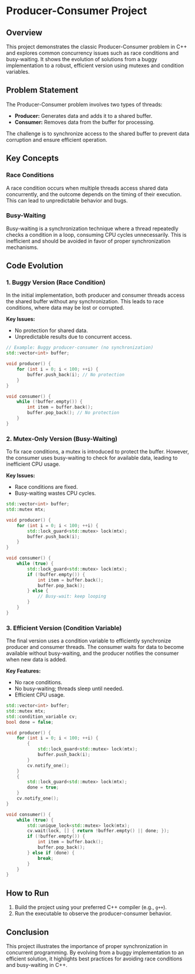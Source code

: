 # Producer-Consumer Project

## Overview
This project demonstrates the classic Producer-Consumer problem in C++ and explores common concurrency issues such as race conditions and busy-waiting. It shows the evolution of solutions from a buggy implementation to a robust, efficient version using mutexes and condition variables.

## Problem Statement
The Producer-Consumer problem involves two types of threads:
- **Producer:** Generates data and adds it to a shared buffer.
- **Consumer:** Removes data from the buffer for processing.

The challenge is to synchronize access to the shared buffer to prevent data corruption and ensure efficient operation.

## Key Concepts
### Race Conditions
A race condition occurs when multiple threads access shared data concurrently, and the outcome depends on the timing of their execution. This can lead to unpredictable behavior and bugs.

### Busy-Waiting
Busy-waiting is a synchronization technique where a thread repeatedly checks a condition in a loop, consuming CPU cycles unnecessarily. This is inefficient and should be avoided in favor of proper synchronization mechanisms.

## Code Evolution

### 1. Buggy Version (Race Condition)
In the initial implementation, both producer and consumer threads access the shared buffer without any synchronization. This leads to race conditions, where data may be lost or corrupted.

**Key Issues:**
- No protection for shared data.
- Unpredictable results due to concurrent access.

```cpp
// Example: Buggy producer-consumer (no synchronization)
std::vector<int> buffer;

void producer() {
    for (int i = 0; i < 100; ++i) {
        buffer.push_back(i); // No protection
    }
}

void consumer() {
    while (!buffer.empty()) {
        int item = buffer.back();
        buffer.pop_back(); // No protection
    }
}
```

### 2. Mutex-Only Version (Busy-Waiting)
To fix race conditions, a mutex is introduced to protect the buffer. However, the consumer uses busy-waiting to check for available data, leading to inefficient CPU usage.

**Key Issues:**
- Race conditions are fixed.
- Busy-waiting wastes CPU cycles.

```cpp
std::vector<int> buffer;
std::mutex mtx;

void producer() {
    for (int i = 0; i < 100; ++i) {
        std::lock_guard<std::mutex> lock(mtx);
        buffer.push_back(i);
    }
}

void consumer() {
    while (true) {
        std::lock_guard<std::mutex> lock(mtx);
        if (!buffer.empty()) {
            int item = buffer.back();
            buffer.pop_back();
        } else {
            // Busy-wait: keep looping
        }
    }
}
```

### 3. Efficient Version (Condition Variable)
The final version uses a condition variable to efficiently synchronize producer and consumer threads. The consumer waits for data to become available without busy-waiting, and the producer notifies the consumer when new data is added.

**Key Features:**
- No race conditions.
- No busy-waiting; threads sleep until needed.
- Efficient CPU usage.

```cpp
std::vector<int> buffer;
std::mutex mtx;
std::condition_variable cv;
bool done = false;

void producer() {
    for (int i = 0; i < 100; ++i) {
        {
            std::lock_guard<std::mutex> lock(mtx);
            buffer.push_back(i);
        }
        cv.notify_one();
    }
    {
        std::lock_guard<std::mutex> lock(mtx);
        done = true;
    }
    cv.notify_one();
}

void consumer() {
    while (true) {
        std::unique_lock<std::mutex> lock(mtx);
        cv.wait(lock, [] { return !buffer.empty() || done; });
        if (!buffer.empty()) {
            int item = buffer.back();
            buffer.pop_back();
        } else if (done) {
            break;
        }
    }
}
```

## How to Run
1. Build the project using your preferred C++ compiler (e.g., `g++`).
2. Run the executable to observe the producer-consumer behavior.

## Conclusion
This project illustrates the importance of proper synchronization in concurrent programming. By evolving from a buggy implementation to an efficient solution, it highlights best practices for avoiding race conditions and busy-waiting in C++.
